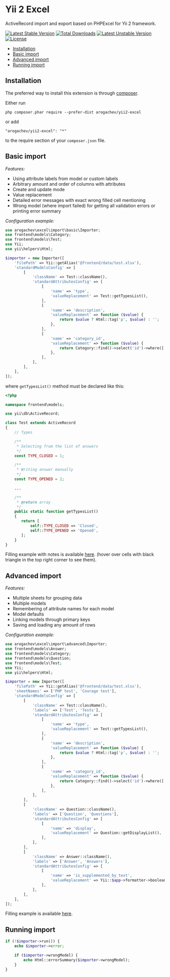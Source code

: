 # Yii 2 Excel

ActiveRecord import and export based on PHPExcel for Yii 2 framework.

[![Latest Stable Version](https://poser.pugx.org/arogachev/yii2-excel/v/stable)](https://packagist.org/packages/arogachev/yii2-excel)
[![Total Downloads](https://poser.pugx.org/arogachev/yii2-excel/downloads)](https://packagist.org/packages/arogachev/yii2-excel)
[![Latest Unstable Version](https://poser.pugx.org/arogachev/yii2-excel/v/unstable)](https://packagist.org/packages/arogachev/yii2-excel)
[![License](https://poser.pugx.org/arogachev/yii2-excel/license)](https://packagist.org/packages/arogachev/yii2-excel)

- [Installation](#installation)
- [Basic import](#basic-import)
- [Advanced import](#advanced-import)
- [Running import](#running-import)

## Installation

The preferred way to install this extension is through [composer](http://getcomposer.org/download/).

Either run

```
php composer.phar require --prefer-dist arogachev/yii2-excel
```

or add

```
"arogachev/yii2-excel": "*"
```

to the require section of your `composer.json` file.

## Basic import

*Features:*

- Using attribute labels from model or custom labels
- Arbitrary amount and order of columns with attributes
- Create and update mode
- Value replacement
- Detailed error messages with exact wrong filled cell mentioning
- Wrong model (where import failed) for getting all validation errors or printing error summary

*Configuration example:*

```php
use arogachev\excel\import\basic\Importer;
use frontend\models\Category;
use frontend\models\Test;
use Yii;
use yii\helpers\Html;

$importer = new Importer([
    'filePath' => Yii::getAlias('@frontend/data/test.xlsx'),
    'standardModelsConfig' => [
        [
            'className' => Test::className(),
            'standardAttributesConfig' => [
                [
                    'name' => 'type',
                    'valueReplacement' => Test::getTypesList(),
                ],
                [
                    'name' => 'description',
                    'valueReplacement' => function ($value) {
                        return $value ? Html::tag('p', $value) : '';
                    },
                ],
                [
                    'name' => 'category_id',
                    'valueReplacement' => function ($value) {
                        return Category::find()->select('id')->where(['name' => $value]);
                    },
                ],
            ],
        ],
    ],
]);
```

where `getTypesList()` method must be declared like this:

```php
<?php

namespace frontend\models;

use yii\db\ActiveRecord;

class Test extends ActiveRecord
{
    // Types

    /**
     * Selecting from the list of answers
     */
    const TYPE_CLOSED = 1;

    /**
     * Writing answer manually
     */
    const TYPE_OPENED = 2;

    ...

    /**
     * @return array
     */
    public static function getTypesList()
    {
       return [
           self::TYPE_CLOSED => 'Closed',
           self::TYPE_OPENED => 'Opened',
       ];
    }
}
```

Filling example with notes is available [here](https://docs.google.com/spreadsheets/d/1BjScMwz10s80b6gh4QzzENJygd50jXdyoc_pvQFPGrk/edit?usp=sharing).
(hover over cells with black triangle in the top right corner to see them).

## Advanced import

*Features:*

- Multiple sheets for grouping data
- Multiple models
- Remembering of attribute names for each model
- Model defaults
- Linking models through primary keys
- Saving and loading any amount of rows

*Configuration example:*

```php
use arogachev\excel\import\advanced\Importer;
use frontend\models\Answer;
use frontend\models\Category;
use frontend\models\Question;
use frontend\models\Test;
use Yii;
use yii\helpers\Html;

$importer = new Importer([
    'filePath' => Yii::getAlias('@frontend/data/test.xlsx'),
    'sheetNames' => ['PHP test', 'Courage test'],
    'standardModelsConfig' => [
        [
            'className' => Test::className(),
            'labels' => ['Test', 'Tests'],
            'standardAttributesConfig' => [
                [
                    'name' => 'type',
                    'valueReplacement' => Test::getTypesList(),
                ],
                [
                    'name' => 'description',
                    'valueReplacement' => function ($value) {
                        return $value ? Html::tag('p', $value) : '';
                    },
                ],
                [
                    'name' => 'category_id',
                    'valueReplacement' => function ($value) {
                        return Category::find()->select('id')->where(['name' => $value]);
                    },
                ],
            ],
        ],
        [
            'className' => Question::className(),
            'labels' => ['Question', 'Questions'],
            'standardAttributesConfig' => [
                [
                    'name' => 'display',
                    'valueReplacement' => Question::getDisplayList(),
                ],
            ],
        ],
        [
            'className' => Answer::className(),
            'labels' => ['Answer', 'Answers'],
            'standardAttributesConfig' => [
                [
                    'name' => 'is_supplemented_by_text',
                    'valueReplacement' => Yii::$app->formatter->booleanFormat,
                ],
            ],
        ],
    ],
]);
```

Filling example is available [here](https://docs.google.com/spreadsheets/d/1WQp1JkQNU8tAxX1nMg7rEd_G0kqkaqIVeFx1CjHWHgM/edit?usp=sharing).

## Running import

```php
if (!$importer->run()) {
    echo $importer->error;

    if ($importer->wrongModel) {
        echo Html::errorSummary($importer->wrongModel);
    }
}
```
